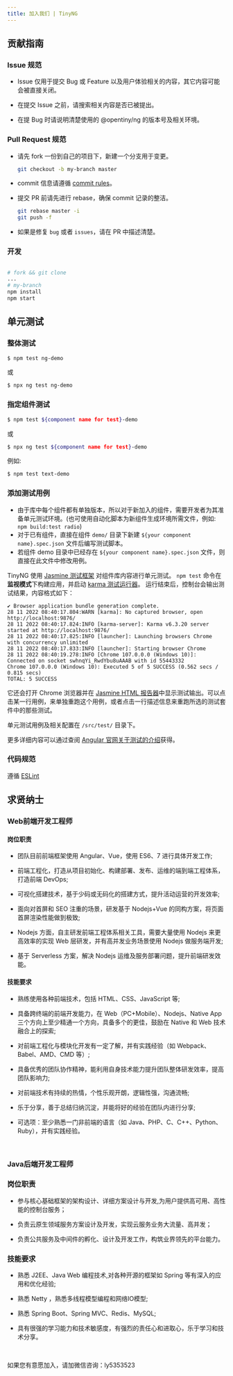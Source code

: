 ```yaml
---
title: 加入我们 | TinyNG
---
```

## 贡献指南

### Issue 规范

- Issue 仅用于提交 Bug 或 Feature 以及用户体验相关的内容，其它内容可能会被直接关闭。

- 在提交 Issue 之前，请搜索相关内容是否已被提出。

- 在提 Bug 时请说明清楚使用的 @opentiny/ng 的版本号及相关环境。

### Pull Request 规范

- 请先 fork 一份到自己的项目下，新建一个分支用于变更。

  ```bash
  git checkout -b my-branch master
  ```

- commit 信息请遵循 [commit rules](https://github.com/opentiny/ng/blob/main/commit.template)。

- 提交 PR 前请先进行 rebase，确保 commit 记录的整洁。
  ```bash
  git rebase master -i
  git push -f
  ```

- 如果是修复 `bug` 或者 `issues`，请在 PR 中描述清楚。


### 开发

```bash

# fork && git clone
...
# my-branch
npm install 
npm start

```

## 单元测试

### 整体测试
```bash
$ npm test ng-demo
```
或
```bash
$ npx ng test ng-demo
```

### 指定组件测试
```bash
$ npm test ${component name for test}-demo
```
或
```bash
$ npx ng test ${component name for test}-demo
```

例如:
```bash
$ npm test text-demo
```

### 添加测试用例
- 由于库中每个组件都有单独版本，所以对于新加入的组件，需要开发者为其准备单元测试环境。(也可使用自动化脚本为新组件生成环境所需文件，例如: `npm build:test radio`)
- 对于已有组件，直接在组件 `demo/` 目录下新建 `${your component name}.spec.json` 文件后编写测试脚本。
- 若组件 demo 目录中已经存在 `${your component name}.spec.json` 文件，则直接在此文件中修改用例。

TinyNG 使用 [Jasmine 测试框架](https://jasmine.github.io/) 对组件库内容进行单元测试。
`npm test` 命令在**监视模式**下构建应用，并启动 [karma 测试运行器](https://karma-runner.github.io/)。
运行结束后，控制台会输出测试结果，内容格式如下：

```
✔ Browser application bundle generation complete.
28 11 2022 08:40:17.804:WARN [karma]: No captured browser, open http://localhost:9876/
28 11 2022 08:40:17.824:INFO [karma-server]: Karma v6.3.20 server started at http://localhost:9876/
28 11 2022 08:40:17.825:INFO [launcher]: Launching browsers Chrome with concurrency unlimited
28 11 2022 08:40:17.833:INFO [launcher]: Starting browser Chrome
28 11 2022 08:40:19.278:INFO [Chrome 107.0.0.0 (Windows 10)]: Connected on socket swhnqYi_RwdYbu8uAAAB with id 55443332
Chrome 107.0.0.0 (Windows 10): Executed 5 of 5 SUCCESS (0.562 secs / 0.815 secs)
TOTAL: 5 SUCCESS
```

它还会打开 Chrome 浏览器并在 [Jasmine HTML 报告器](https://github.com/dfederm/karma-jasmine-html-reporter)中显示测试输出。可以点击某一行用例，来单独重跑这个用例，或者点击一行描述信息来重跑所选的测试套件中的那些测试。

单元测试用例及相关配置在 `/src/test/` 目录下。

更多详细内容可以通过查阅 [Angular 官网关于测试的介绍](https://angular.cn/guide/testing)获得。

### 代码规范
遵循 [ESLint](https://github.com/opentiny/ng/blob/main/.eslintrc.js)

##  求贤纳士
### Web前端开发工程师

#### 岗位职责

+ 团队目前前端框架使用 Angular、Vue，使用 ES6、7 进行具体开发工作;

+ 前端工程化，打造从项目初始化、构建部署、发布、运维的端到端工程体系，打造前端 DevOps;

+ 可视化搭建技术，基于少码或无码化的搭建方式，提升活动运营的开发效率;

+ 面向对首屏和 SEO 注重的场景，研发基于 Nodejs+Vue 的同构方案，将页面首屏渲染性能做到极致;

+  Nodejs 方面，自主研发前端工程体系相关工具，需要大量使用 Nodejs 来更高效率的实现 Web 层研发，并有高并发业务场景使用 Nodejs 做服务端开发;

+ 基于 Serverless 方案，解决 Nodejs 运维及服务部署问题，提升前端研发效能。


#### 技能要求

+ 熟练使用各种前端技术，包括 HTML、CSS、JavaScript 等;

+ 具备跨终端的前端开发能力，在 Web（PC+Mobile）、Nodejs、Native App 三个方向上至少精通一个方向，具备多个的更佳，鼓励在 Native 和 Web 技术融合上的探索;

+ 对前端工程化与模块化开发有一定了解，并有实践经验（如 Webpack、Babel、AMD、CMD 等）;

+ 具备优秀的团队协作精神，能利用自身技术能力提升团队整体研发效率，提高团队影响力;

+ 对前端技术有持续的热情，个性乐观开朗，逻辑性强，沟通流畅;

+ 乐于分享，善于总结归纳沉淀，并能将好的经验在团队内进行分享;

+ 可选项：至少熟悉一门非前端的语言（如 Java、PHP、C、C++、Python、Ruby），并有实践经验。    
<br/>

### Java后端开发工程师

<h3 id="gwzz" data-label="岗位职责" tabindex="-1"><a class="header-anchor" href="#gwzz"></a> 岗位职责</h3>

+  参与核心基础框架的架构设计、详细方案设计与开发,为用户提供高可用、高性能的控制台服务； 

+  负责云原生领域服务方案设计及开发，实现云服务业务大流量、高并发； 

+  负责公共服务及中间件的孵化、设计及开发工作，构筑业界领先的平台能力。

<h3 id="jnyq" data-label="技能要求"  tabindex="-1"><a class="header-anchor" href="#jnyq"></a> 技能要求</h3>

+ 熟悉 J2EE、Java Web 编程技术,对各种开源的框架如 Spring 等有深入的应用和优化经验;

+ 熟悉 Netty ，熟悉多线程模型编程和网络IO模型;

+ 熟悉 Spring Boot、Spring MVC、Redis、MySQL;

+ 具有很强的学习能力和技术敏感度，有强烈的责任心和进取心，乐于学习和技术分享。  

<br/> 

如果您有意愿加入，请加微信咨询：ly5353523
